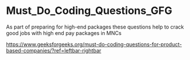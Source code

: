 # Must_Do_Coding_Questions_GFG
As part of preparing for high-end packages these questions help to crack good jobs with high end pay packages in MNCs

https://www.geeksforgeeks.org/must-do-coding-questions-for-product-based-companies/?ref=leftbar-rightbar
